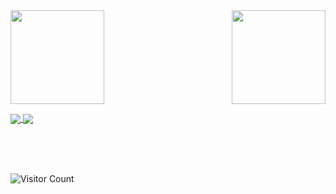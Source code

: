 <img align="left" src="https://orhun.dev/img/crow.png" width="150">
<img align="right" src="https://user-images.githubusercontent.com/5713670/87202985-820dcb80-c2b6-11ea-9f56-7ec461c497c3.gif" width="150">

<br><br><br><br><br><br><br><br>

<a href="https://github.com/taulantxhakli/taulantxhakli">
  <img align="center" src="https://github-readme-stats.vercel.app/api/top-langs/?username=bbelkiss&hide=java,html,tex&title_color=ffffff&text_color=c9cacc&icon_color=blueviolet&bg_color=1d1f21&langs_count=3" />
</a>

<a href="https://github.com/bbelkiss/UNLP-Informatica">
  <img align="center" src="https://github-readme-stats.vercel.app/api/pin/?username=bbelkiss&repo=UNLP-Informatica&title_color=ffffff&text_color=c9cacc&icon_color=blueviolet&bg_color=1d1f21" />
</a>

<br><br><br>

![Visitor Count](https://komarev.com/ghpvc/?username=bbelkiss&color=blue)

